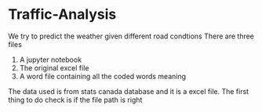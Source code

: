 # Traffic-Analysis
We try to predict the weather given different road condtions
There are three files 
1. A jupyter notebook 
2. The original excel file 
3. A word file containing all the coded words meaning

The data used is from stats canada database and it is a excel file.
The first thing to do check is if the file path is right 
